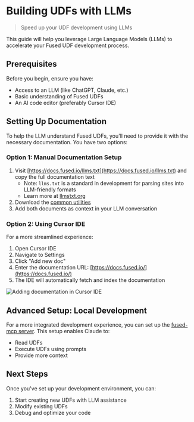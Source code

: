 # Building UDFs with LLMs

> Speed up your UDF development using LLMs

This guide will help you leverage Large Language Models (LLMs) to accelerate your Fused UDF development process.

## Prerequisites

Before you begin, ensure you have:
- Access to an LLM (like ChatGPT, Claude, etc.)
- Basic understanding of Fused UDFs
- An AI code editor (preferably Cursor IDE)

## Setting Up Documentation

To help the LLM understand Fused UDFs, you'll need to provide it with the necessary documentation. You have two options:

### Option 1: Manual Documentation Setup

1. Visit [https://docs.fused.io/llms.txt](https://docs.fused.io/llms.txt) and copy the full documentation text
   - Note: `llms.txt` is a standard in development for parsing sites into LLM-friendly formats
   - Learn more at [llmstxt.org](https://llmstxt.org/)
2. Download the [common utilities](https://github.com/fusedio/udfs/blob/main/public/common/utils.py)
3. Add both documents as context in your LLM conversation

### Option 2: Using Cursor IDE

For a more streamlined experience:

1. Open Cursor IDE
2. Navigate to Settings
3. Click "Add new doc"
4. Enter the documentation URL: [https://docs.fused.io/](https://docs.fused.io/)
5. The IDE will automatically fetch and index the documentation

![Adding documentation in Cursor IDE](/img/user-guide/building-with-llm/building_with_llm.png)

## Advanced Setup: Local Development

For a more integrated development experience, you can set up the [fused-mcp server](https://github.com/fusedio/fused-mcp). This setup enables Claude to:
- Read UDFs 
- Execute UDFs using prompts
- Provide more context 

## Next Steps

Once you've set up your development environment, you can:
1. Start creating new UDFs with LLM assistance
2. Modify existing UDFs
3. Debug and optimize your code




